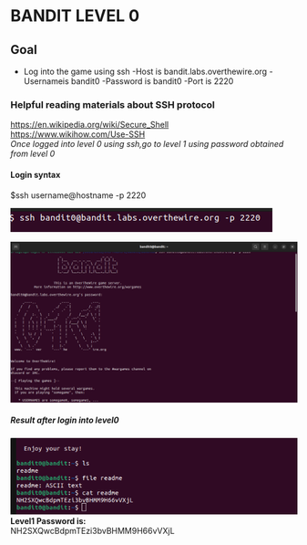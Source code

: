 # BANDIT LEVEL 0

## Goal

- Log into the game using ssh
-Host is bandit.labs.overthewire.org
-Usernameis bandit0
-Password is bandit0
-Port is 2220

### Helpful reading materials about SSH protocol

<https://en.wikipedia.org/wiki/Secure_Shell> \
<https://www.wikihow.com/Use-SSH> \
 *Once logged into level 0 using ssh,go to level 1 using password obtained from level 0*

#### Login syntax

   $ssh username@hostname -p 2220

![alt text](<Screenshot from 2024-03-14 00-36-35.png>)

![alt text](<Screenshot from 2024-03-14 00-39-41.png>)

##### Result after login into level0

![alt text](<Screenshot from 2024-03-14 00-41-43.png>)\
**Level1 Password is:**\
NH2SXQwcBdpmTEzi3bvBHMM9H66vVXjL
